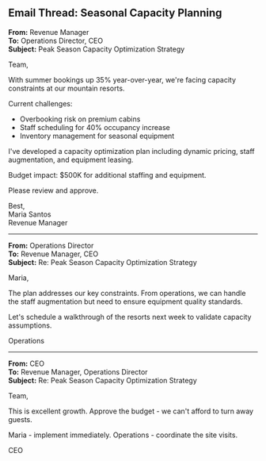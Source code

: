 ## Email Thread: Seasonal Capacity Planning

**From:** Revenue Manager  
**To:** Operations Director, CEO  
**Subject:** Peak Season Capacity Optimization Strategy  

Team,

With summer bookings up 35% year-over-year, we're facing capacity constraints at our mountain resorts.

Current challenges:
- Overbooking risk on premium cabins
- Staff scheduling for 40% occupancy increase
- Inventory management for seasonal equipment

I've developed a capacity optimization plan including dynamic pricing, staff augmentation, and equipment leasing.

Budget impact: $500K for additional staffing and equipment.

Please review and approve.

Best,  
Maria Santos  
Revenue Manager  

---

**From:** Operations Director  
**To:** Revenue Manager, CEO  
**Subject:** Re: Peak Season Capacity Optimization Strategy  

Maria,

The plan addresses our key constraints. From operations, we can handle the staff augmentation but need to ensure equipment quality standards.

Let's schedule a walkthrough of the resorts next week to validate capacity assumptions.

Operations  

---

**From:** CEO  
**To:** Revenue Manager, Operations Director  
**Subject:** Re: Peak Season Capacity Optimization Strategy  

Team,

This is excellent growth. Approve the budget - we can't afford to turn away guests.

Maria - implement immediately. Operations - coordinate the site visits.

CEO